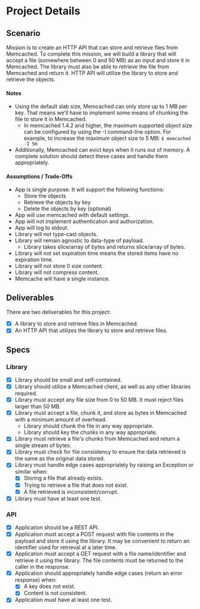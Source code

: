 # Project Details

## Scenario

Mission is to create an HTTP API that can store and retrieve files from Memcached. To complete this mission, we will
build a library that will accept a file (somewhere between 0 and 50 MB) as an input and store it in Memcached. The
library must also be able to retrieve the file from Memcached and return it. HTTP API will utilize the library to store
and retrieve the objects.

#### Notes

- Using the default slab size, Memcached can only store up to 1 MB per key. That means we'll have to implement some
  means of chunking the file to store it in Memcached.
    - In memcached 1.4.2 and higher, the maximum supported object size can be configured by using the -I command-line
      option. For example, to increase the maximum object size to 5 MB: `$ memcached -I 5m`
- Additionally, Memcached can evict keys when it runs out of memory. A complete solution should detect these cases and
  handle them appropriately.

#### Assumptions / Trade-Offs

- App is single purpose. It will support the following functions:
    - Store the objects
    - Retrieve the objects by key
    - Delete the objects by key (optional)
- App will use memcached with default settings.
- App will not implement authentication and authorization.
- App will log to stdout.
- Library will not type-cast objects.
- Library will remain agnostic to data-type of payload.
    - Library takes slice/array of bytes and returns slice/array of bytes.
- Library will not set expiration time means the stored items have no expiration time.
- Library will not store 0 size content.
- Library will not compress content.
- Memcache will have a single instance.

## Deliverables

There are two deliverables for this project:

- [x] A library to store and retrieve files in Memcached.
- [x] An HTTP API that utilizes the library to store and retrieve files.

## Specs

### Library

- [x] Library should be small and self-contained.
- [x] Library should utilize a Memcached client, as well as any other libraries required.
- [x] Library must accept any file size from 0 to 50 MB. It must reject files larger than 50 MB.
- [x] Library must accept a file, chunk it, and store as bytes in Memcached with a minimum amount of overhead.
    - Library should chunk the file in any way appropriate.
    - Library should key the chunks in any way appropriate.
- [x] Library must retrieve a file's chunks from Memcached and return a single stream of bytes.
- [x] Library must check for file consistency to ensure the data retrieved is the same as the original data stored.
- [x] Library must handle edge cases appropriately by raising an Exception or similar when:
    - [x] Storing a file that already exists.
    - [x] Trying to retrieve a file that does not exist.
    - [x] A file retrieved is inconsistent/corrupt.
- [x] Library must have at least one test.

### API

- [x] Application should be a REST API.
- [x] Application must accept a POST request with file contents in the payload and store it using the library. It may be
  convenient to return an identifier used for retrieval at a later time.
- [x] Application must accept a GET request with a file name/identifier and retrieve it using the library. The file
  contents must be returned to the caller in the response.
- [x] Application should appropriately handle edge cases (return an error response) when:
    - [x] A key does not exist.
    - [x] Content is not consistent.
- [x] Application must have at least one test.
